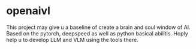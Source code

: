 # openaivl
This project may give u a baseline of create a brain and soul window of AI. Based on the pytorch, deepspeed as well as python basical abilitis. Hoply help u to develop LLM and VLM using the tools there.
